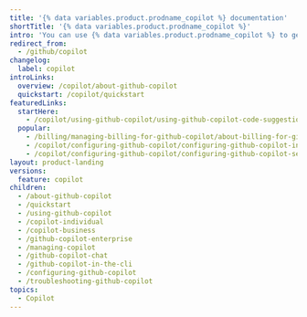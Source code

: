```yaml
---
title: '{% data variables.product.prodname_copilot %} documentation'
shortTitle: '{% data variables.product.prodname_copilot %}'
intro: 'You can use {% data variables.product.prodname_copilot %} to get autocomplete-style suggestions from an AI pair programmer as you code.'
redirect_from:
  - /github/copilot
changelog:
  label: copilot
introLinks:
  overview: /copilot/about-github-copilot
  quickstart: /copilot/quickstart
featuredLinks:
  startHere:
    - /copilot/using-github-copilot/using-github-copilot-code-suggestions-in-your-editor
  popular:
    - /billing/managing-billing-for-github-copilot/about-billing-for-github-copilot
    - /copilot/configuring-github-copilot/configuring-github-copilot-in-your-environment
    - /copilot/configuring-github-copilot/configuring-github-copilot-settings-on-githubcom
layout: product-landing
versions:
  feature: copilot
children:
  - /about-github-copilot
  - /quickstart
  - /using-github-copilot
  - /copilot-individual
  - /copilot-business
  - /github-copilot-enterprise
  - /managing-copilot
  - /github-copilot-chat
  - /github-copilot-in-the-cli
  - /configuring-github-copilot
  - /troubleshooting-github-copilot
topics:
  - Copilot
---
```


